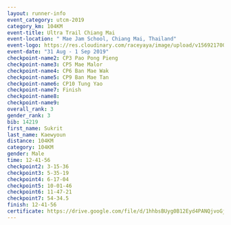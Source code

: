 ```yaml
---
layout: runner-info 
event_category: utcm-2019 
category_km: 104KM 
event-title: Ultra Trail Chiang Mai 
event-location: " Mae Jam School, Chiang Mai, Thailand" 
event-logo: https://res.cloudinary.com/raceyaya/image/upload/v1569217001/logo/ultra-trail-chiangmai_ay7efp.jpg 
event-date: "31 Aug - 1 Sep 2019" 
checkpoint-name2: CP3 Pao Pong Pieng 
checkpoint-name3: CP5 Mae Malor 
checkpoint-name4: CP6 Ban Mae Wak  
checkpoint-name5: CP9 Ban Mae Tan 
checkpoint-name6: CP10 Tung Yao 
checkpoint-name7: Finish 
checkpoint-name8: 
checkpoint-name9: 
overall_rank: 3
gender_rank: 3
bib: 14219
first_name: Sukrit
last_name: Kaewyoun
distance: 104KM
category: 104KM
gender: Male
time: 12-41-56
checkpoint2: 3-15-36
checkpoint3: 5-35-19
checkpoint4: 6-17-04
checkpoint5: 10-01-46
checkpoint6: 11-47-21
checkpoint7: 54-34.5
finish: 12-41-56
certificate: https://drive.google.com/file/d/1hhbsBUyg0B12Eyd4PANQjvoGjDp7gZ-k/view?usp=sharing
---
```

